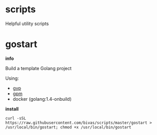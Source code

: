 scripts
=======

Helpful utility scripts

gostart
=======
**info**

Build a template Golang project

Using:
- [gvp](https://github.com/pote/gvp)
- [gpm](https://github.com/pote/gpm)
- docker (golang:1.4-onbuild)

**install** 

`curl -sSL https://raw.githubusercontent.com/bivas/scripts/master/gostart > /usr/local/bin/gostart; chmod +x /usr/local/bin/gostart`
